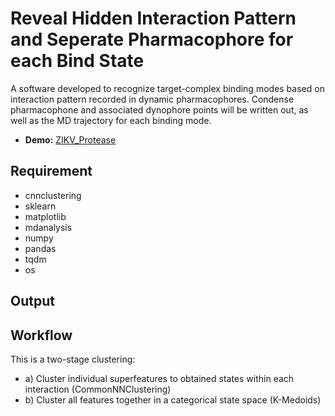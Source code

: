 # Reveal Hidden Interaction Pattern and Seperate Pharmacophore for each Bind State

A software developed to recognize target-complex binding modes based on interaction pattern recorded in dynamic pharmacophores. Condense pharmacophone and associated dynophore points will be written out, as well as the MD trajectory for each binding mode.

- **Demo:** [ZIKV_Protease](https://nbviewer.org/github/ChristyLau/thesis/blob/main/Demo-ZIKV-time.ipynb)



## Requirement
- cnnclustering
- sklearn
- matplotlib
- mdanalysis
- numpy
- pandas
- tqdm
- os


## Output


## Workflow
This is a two-stage clustering:

  - a) Cluster individual superfeatures to obtained states within each interaction (CommonNNClustering)
  - b) Cluster all features together in a categorical state space (K-Medoids)
